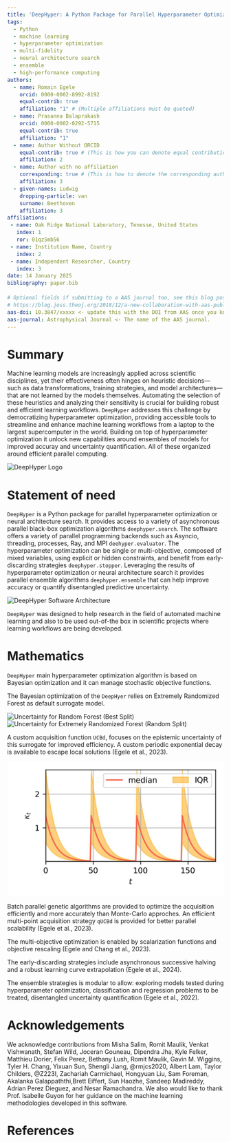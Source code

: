 ```yaml
---
title: 'DeepHyper: A Python Package for Parallel Hyperparameter Optimization'
tags:
  - Python
  - machine learning
  - hyperparameter optimization
  - multi-fidelity
  - neural architecture search
  - ensemble
  - high-performance computing
authors:
  - name: Romain Egele
    orcid: 0000-0002-8992-8192
    equal-contrib: true
    affiliation: "1" # (Multiple affiliations must be quoted)
  - name: Prasanna Balaprakash
    orcid: 0000-0002-0292-5715
    equal-contrib: true
    affiliation: "1"
  - name: Author Without ORCID
    equal-contrib: true # (This is how you can denote equal contributions between multiple authors)
    affiliation: 2
  - name: Author with no affiliation
    corresponding: true # (This is how to denote the corresponding author)
    affiliation: 3
  - given-names: Ludwig
    dropping-particle: van
    surname: Beethoven
    affiliation: 3
affiliations:
 - name: Oak Ridge National Laboratory, Tenesse, United States
   index: 1
   ror: 01qz5mb56
 - name: Institution Name, Country
   index: 2
 - name: Independent Researcher, Country
   index: 3
date: 14 January 2025
bibliography: paper.bib

# Optional fields if submitting to a AAS journal too, see this blog post:
# https://blog.joss.theoj.org/2018/12/a-new-collaboration-with-aas-publishing
aas-doi: 10.3847/xxxxx <- update this with the DOI from AAS once you know it.
aas-journal: Astrophysical Journal <- The name of the AAS journal.
---
```


# Summary

Machine learning models are increasingly applied across scientific disciplines, yet their effectiveness often hinges on heuristic decisions—such as data transformations, training strategies, and model architectures—that are not learned by the models themselves. Automating the selection of these heuristics and analyzing their sensitivity is crucial for building robust and efficient learning workflows. `DeepHyper` addresses this challenge by democratizing hyperparameter optimization, providing accessible tools to streamline and enhance machine learning workflows from a laptop to the largest supercomputer in the world. Building on top of hyperparameter optimization it unlock new capabilities around ensembles of models for improved accuray and uncertainty quantification. All of these organized around efficient parallel computing.

![DeepHyper Logo](figures/logo-deephyper-nobg.png)

# Statement of need

`DeepHyper` is a Python package for parallel hyperparameter optimization or neural architecture search. It provides
access to a variety of asynchronous parallel black-box optimization algorithms `deephyper.search`. The 
software offers a variety of parallel programming backends such as Asyncio, threading, processes, Ray, and MPI `deehyper.evaluator`. The hyperparameter optimization can be single or multi-objective, composed of mixed variables,
using explicit or hidden constraints, and benefit from early-discarding strategies `deephyper.stopper`. Leveraging the results of hyperparameter optimization or neural architecture search it provides parallel ensemble algorithms `deephyper.ensemble` that can help improve accuracy or quantify disentangled predictive uncertainty.

![DeepHyper Software Architecture](figures/deephyper-architecture.png)

`DeepHyper` was designed to help research in the field of automated machine learning and also to be used out-of-the box
in scientific projects where learning workflows are being developed.

# Mathematics

`DeepHyper` main hyperparameter optimization algorithm is based on Bayesian optimization and it can manage stochastic objective functions.

The Bayesian optimization of the `DeepHyer` relies on Extremely Randomized Forest as default surrogate model. 

![Uncertainty for Random Forest (Best Split)](figures/random_forest_best_split.png)
![Uncertainty for Extremely Randomized Forest (Random Split)](figures/random_forest_random_split.png)

A custom acquisition function `UCBd`, focuses on the epistemic uncertainty of this surrogate for improved efficiency. A custom periodic exponential decay is available to escape local solutions (Egele et al., 2023).

![Periodic Exponential Decay for Bayesian Optimization](figures/example-exp-decay.jpg)

Batch parallel genetic algorithms are provided to optimize the acquisition efficiently and more accurately than Monte-Carlo approches. An efficient multi-point acquisition strategy `qUCBd` is provided for better parallel scalability (Egele et al., 2023).

The multi-objective optimization is enabled by scalarization functions and objective rescaling (Egele and Chang et al., 2023).

The early-discarding strategies include asynchronous successive halving and a robust learning curve extrapolation (Egele et al., 2024).

The ensemble strategies is modular to allow: exploring models tested during hyperparameter optimization, classification and regression problems to be treated, disentangled uncertainty quantification (Egele et al., 2022).

# Acknowledgements

We acknowledge contributions from Misha Salim, Romit Maulik, Venkat Vishwanath, Stefan Wild, Joceran Gouneau, Dipendra Jha, Kyle Felker, Matthieu Dorier, Felix Perez, Bethany Lush, Romit Maulik, Gavin M. Wiggins, Tyler H. Chang, Yixuan Sun, Shengli Jiang, @rmjcs2020, Albert Lam, Taylor Childers, @Z223I, Zachariah Carmichael, Hongyuan Liu, Sam Foreman, Akalanka Galappaththi,Brett Eiffert, Sun Haozhe, Sandeep Madireddy, Adrian Perez Dieguez, and Nesar Ramachandra. 
We also would like to thank Prof. Isabelle Guyon for her guidance on the machine learning methodologies developed in this software.

# References